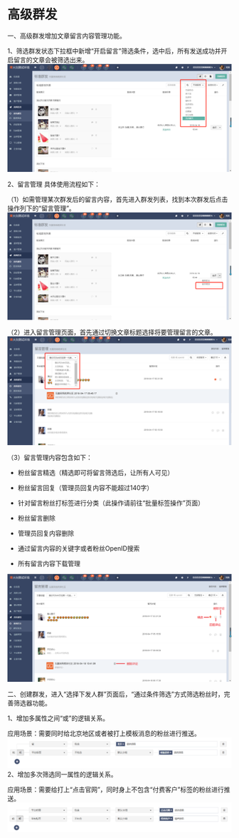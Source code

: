# 高级群发

一、高级群发增加文章留言内容管理功能。

1、筛选群发状态下拉框中新增“开启留言”筛选条件，选中后，所有发送成功并开启留言的文章会被筛选出来。![](/assets/1524017567%281%29.jpg)

2、留言管理  具体使用流程如下：

（1）如需管理某次群发后的留言内容，首先进入群发列表，找到本次群发后点击操作列下的“留言管理”。![](/assets/1524017756%281%29.jpg)

（2）进入留言管理页面，首先通过切换文章标题选择将要管理留言的文章。![](/assets/1524018081%281%29.jpg)

（3）留言管理内容包含如下：

* 粉丝留言精选（精选即可将留言筛选后，让所有人可见）

* 粉丝留言回复（管理员回复内容不能超过140字）

* 针对留言粉丝打标签进行分类（此操作请前往“批量标签操作”页面）

* 粉丝留言删除

* 管理员回复内容删除

* 通过留言内容的关键字或者粉丝OpenID搜索

* 所有留言内容下载管理

![](/assets/1524019311%281%29.jpg)

二、创建群发，进入“选择下发人群”页面后，“通过条件筛选”方式筛选粉丝时，完善筛选器功能。

1、增加多属性之间“或”的逻辑关系。

应用场景：需要同时给北京地区或者被打上模板消息的粉丝进行推送。![](/assets/1524037536%281%29.jpg)2、增加多次筛选同一属性的逻辑关系。

应用场景：需要给打上“点击官网”，同时身上不包含“付费客户”标签的粉丝进行推送。![](/assets/1524037862%281%29.jpg)

